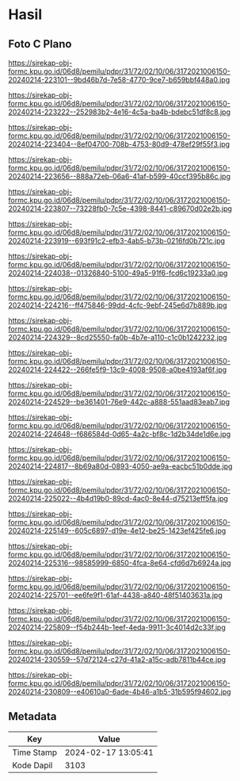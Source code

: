 # Hasil

## Foto C Plano

https://sirekap-obj-formc.kpu.go.id/06d8/pemilu/pdpr/31/72/02/10/06/3172021006150-20240214-223101--9bd46b7d-7e58-4770-9ce7-b659bbf448a0.jpg

https://sirekap-obj-formc.kpu.go.id/06d8/pemilu/pdpr/31/72/02/10/06/3172021006150-20240214-223222--252983b2-4e16-4c5a-ba4b-bdebc51df8c8.jpg

https://sirekap-obj-formc.kpu.go.id/06d8/pemilu/pdpr/31/72/02/10/06/3172021006150-20240214-223404--8ef04700-708b-4753-80d9-478ef29f55f3.jpg

https://sirekap-obj-formc.kpu.go.id/06d8/pemilu/pdpr/31/72/02/10/06/3172021006150-20240214-223656--888a72eb-06a6-41af-b599-40ccf395b86c.jpg

https://sirekap-obj-formc.kpu.go.id/06d8/pemilu/pdpr/31/72/02/10/06/3172021006150-20240214-223807--73228fb0-7c5e-4398-8441-c89670d02e2b.jpg

https://sirekap-obj-formc.kpu.go.id/06d8/pemilu/pdpr/31/72/02/10/06/3172021006150-20240214-223919--693f91c2-efb3-4ab5-b73b-0216fd0b721c.jpg

https://sirekap-obj-formc.kpu.go.id/06d8/pemilu/pdpr/31/72/02/10/06/3172021006150-20240214-224038--01326840-5100-49a5-91f6-fcd6c19233a0.jpg

https://sirekap-obj-formc.kpu.go.id/06d8/pemilu/pdpr/31/72/02/10/06/3172021006150-20240214-224216--ff475846-99dd-4cfc-9ebf-245e6d7b889b.jpg

https://sirekap-obj-formc.kpu.go.id/06d8/pemilu/pdpr/31/72/02/10/06/3172021006150-20240214-224329--8cd25550-fa0b-4b7e-a110-c1c0b1242232.jpg

https://sirekap-obj-formc.kpu.go.id/06d8/pemilu/pdpr/31/72/02/10/06/3172021006150-20240214-224422--266fe5f9-13c9-4008-9508-a0be4193af6f.jpg

https://sirekap-obj-formc.kpu.go.id/06d8/pemilu/pdpr/31/72/02/10/06/3172021006150-20240214-224529--be361401-76e9-442c-a888-551aad83eab7.jpg

https://sirekap-obj-formc.kpu.go.id/06d8/pemilu/pdpr/31/72/02/10/06/3172021006150-20240214-224648--f686584d-0d65-4a2c-bf8c-1d2b34de1d6e.jpg

https://sirekap-obj-formc.kpu.go.id/06d8/pemilu/pdpr/31/72/02/10/06/3172021006150-20240214-224817--8b69a80d-0893-4050-ae9a-eacbc51b0dde.jpg

https://sirekap-obj-formc.kpu.go.id/06d8/pemilu/pdpr/31/72/02/10/06/3172021006150-20240214-225022--4b4d19b0-89cd-4ac0-8e44-d75213eff5fa.jpg

https://sirekap-obj-formc.kpu.go.id/06d8/pemilu/pdpr/31/72/02/10/06/3172021006150-20240214-225149--605c6897-d19e-4e12-be25-1423ef425fe6.jpg

https://sirekap-obj-formc.kpu.go.id/06d8/pemilu/pdpr/31/72/02/10/06/3172021006150-20240214-225316--98585999-6850-4fca-8e64-cfd6d7b6924a.jpg

https://sirekap-obj-formc.kpu.go.id/06d8/pemilu/pdpr/31/72/02/10/06/3172021006150-20240214-225701--ee6fe9f1-61af-4438-a840-48f51403631a.jpg

https://sirekap-obj-formc.kpu.go.id/06d8/pemilu/pdpr/31/72/02/10/06/3172021006150-20240214-225809--f54b244b-1eef-4eda-9911-3c4014d2c33f.jpg

https://sirekap-obj-formc.kpu.go.id/06d8/pemilu/pdpr/31/72/02/10/06/3172021006150-20240214-230559--57d72124-c27d-41a2-a15c-adb7811b44ce.jpg

https://sirekap-obj-formc.kpu.go.id/06d8/pemilu/pdpr/31/72/02/10/06/3172021006150-20240214-230809--e40610a0-6ade-4b46-a1b5-31b595f94602.jpg


## Metadata

| Key        | Value               |
| ---------- | ------------------- |
| Time Stamp | 2024-02-17 13:05:41 |
| Kode Dapil | 3103                |



